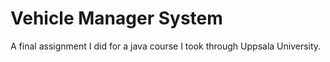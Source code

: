 # Vehicle Manager System

A final assignment I did for a java course I took through Uppsala University. 
